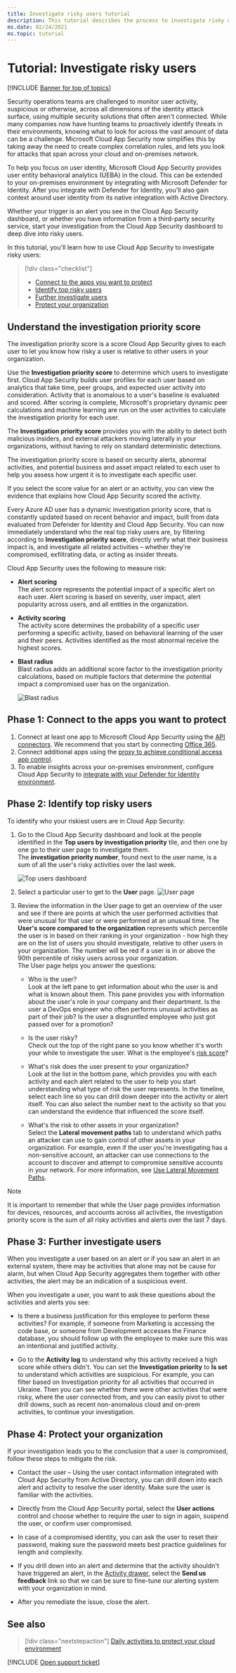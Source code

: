 ```yaml
---
title: Investigate risky users tutorial
description: This tutorial describes the process to investigate risky users in Microsoft Cloud App Security, across hybrid environments, by integrating with Microsoft Defender for Identity.
ms.date: 02/24/2021
ms.topic: tutorial
---
```

# Tutorial: Investigate risky users

[!INCLUDE [Banner for top of topics](includes/banner.md)]

Security operations teams are challenged to monitor user activity, suspicious or otherwise, across all dimensions of the identity attack surface, using multiple security solutions that often aren't connected. While many companies now have hunting teams to proactively identify threats in their environments, knowing what to look for across the vast amount of data can be a challenge. Microsoft Cloud App Security now simplifies this by taking away the need to create complex correlation rules, and lets you look for attacks that span across your cloud and on-premises network.

To help you focus on user identity, Microsoft Cloud App Security provides user entity behavioral analytics (UEBA) in the cloud. This can be extended to your on-premises environment by integrating with Microsoft Defender for Identity. After you integrate with Defender for Identity, you'll also gain context around user identity from its native integration with Active Directory.

Whether your trigger is an alert you see in the Cloud App Security dashboard, or whether you have information from a third-party security service, start your investigation from the Cloud App Security dashboard to deep dive into risky users.

In this tutorial, you'll learn how to use Cloud App Security to investigate risky users:

> [!div class="checklist"]
>
> - [Connect to the apps you want to protect](#connect-apps-protect)
> - [Identify top risky users](#identify)
> - [Further investigate users](#investigate)
> - [Protect your organization](#protect)

## Understand the investigation priority score<a name="risk-score"></a>

The investigation priority score is a score Cloud App Security gives to each user to let you know how risky a user is relative to other users in your organization.

Use the **Investigation priority score** to determine which users to investigate first. Cloud App Security builds user profiles for each user based on analytics that take time, peer groups, and expected user activity into consideration. Activity that is anomalous to a user's baseline is evaluated and scored. After scoring is complete, Microsoft's proprietary dynamic peer calculations and machine learning are run on the user activities to calculate the investigation priority for each user.

The **Investigation priority score** provides you with the ability to detect both malicious insiders, and external attackers moving laterally in your organizations, without having to rely on standard deterministic detections.

The investigation priority score is based on security alerts, abnormal activities, and potential business and asset impact related to each user to help you assess how urgent it is to investigate each specific user.

If you select the score value for an alert or an activity, you can view the evidence that explains how Cloud App Security scored the activity.

Every Azure AD user has a dynamic investigation priority score, that is constantly updated based on recent behavior and impact, built from data evaluated from Defender for Identity and Cloud App Security. You can now immediately understand who the real top risky users are, by filtering according to **Investigation priority score**, directly verify what their business impact is, and investigate all related activities – whether they're compromised, exfiltrating data, or acting as insider threats.

Cloud App Security uses the following to measure risk:

- **Alert scoring**  
The alert score represents the potential impact of a specific alert on each user. Alert scoring is based on severity, user impact, alert popularity across users, and all entities in the organization.

- **Activity scoring**  
The activity score determines the probability of a specific user performing a specific activity, based on behavioral learning of the user and their peers. Activities identified as the most abnormal receive the highest scores.

- **Blast radius**  
Blast radius adds an additional score factor to the investigation priority calculations, based on multiple factors that determine the potential impact a compromised user has on the organization.

  ![Blast radius](media/blast-radius-design.png)

## Phase 1: Connect to the apps you want to protect<a name="connect-apps-protect"></a>

1. Connect at least one app to Microsoft Cloud App Security using the [API connectors](enable-instant-visibility-protection-and-governance-actions-for-your-apps.md). We recommend that you start by connecting [Office 365](connect-office-365-to-microsoft-cloud-app-security.md).
1. Connect additional apps using the [proxy to achieve conditional access app control](proxy-deployment-aad.md).
1. To enable insights across your on-premises environment, configure Cloud App Security to [integrate with your Defender for Identity environment](mdi-integration.md).

## Phase 2: Identify top risky users<a name="identify"></a>

To identify who your riskiest users are in Cloud App Security:

1. Go to the Cloud App Security dashboard and look at the people identified in the **Top users by investigation priority** tile, and then one by one go to their user page to investigate them.  
The **investigation priority number**, found next to the user name, is a sum of all the user's risky activities over the last week.

   ![Top users dashboard](media/dashboard-top-users.png)

1. Select a particular user to get to the **User** page.
    ![User page](media/user-page.png)

1. Review the information in the User page to get an overview of the user and see if there are points at which the user  performed activities that were unusual for that user or were performed at an unusual time. The **User's score compared to the organization** represents which percentile the user is in based on their ranking in your organization - how high they are on the list of users you should investigate, relative to other users in your organization. The number will be red if a user is in or above the 90th percentile of risky users across your organization.  
The User page helps you answer the questions:
    - Who is the user?  
    Look at the left pane to get information about who the user is and what is known about them. This pane provides you with information about the user's role in your company and their department. Is the user a DevOps engineer who often performs unusual activities as part of their job? Is the user a disgruntled employee who just got passed over for a promotion?

    - Is the user risky?  
    Check out the top of the right pane so you know whether it's worth your while to investigate the user. What is the employee's [risk score](#risk-score)?
    - What's risk does the user present to your organization?  
    Look at the list in the bottom pane, which provides you with each activity and each alert related to the user to help you start understanding what type of risk the user represents. In the timeline, select each line so you can drill down deeper into the activity or alert itself. You can also select the number next to the activity so that you can understand the evidence that influenced the score itself.
    - What's the risk to other assets in your organization?  
    Select the **Lateral movement paths** tab to understand which paths an attacker can use to gain control of other assets in your organization. For example, even if the user you're investigating has a non-sensitive account, an attacker can use connections to the account to discover and attempt to compromise sensitive accounts in your network. For more information, see [Use Lateral Movement Paths](/defender-for-identity/investigate-lateral-movement-path).

  >[!NOTE]
  >It is important to remember that while the User page provides information for devices, resources, and accounts across all activities, the investigation priority score is the sum of all risky activities and alerts over the last 7 days.

## Phase 3: Further investigate users<a name="investigate"></a>

When you investigate a user based on an alert or if you saw an alert in an external system, there may be activities that alone may not be cause for alarm, but when Cloud App Security aggregates them together with other activities, the alert may be an indication of a suspicious event.

When you investigate a user, you want to ask these questions about the activities and alerts you see:

- Is there a business justification for this employee to perform these activities? For example, if someone from Marketing is accessing the code base, or someone from Development accesses the Finance database, you should follow up with the employee to make sure this was an intentional and justified activity.

- Go to the **Activity log** to understand why this activity received a high score while others didn't. You can set the **Investigation priority** to **Is set** to understand which activities are suspicious. For example, you can filter based on Investigation priority for all activities that occurred in Ukraine. Then you can see whether there were other activities that were risky, where the user connected from, and you can easily pivot to other drill downs, such as recent non-anomalous cloud and on-prem activities, to continue your investigation.

## Phase 4: Protect your organization<a name="protect"></a>

If your investigation leads you to the conclusion that a user is compromised, follow these steps to mitigate the risk.

- Contact the user – Using the user contact information integrated with Cloud App Security from Active Directory, you can drill down into each alert and activity to resolve the user identity. Make sure the user is familiar with the activities.

- Directly from the Cloud App Security portal, select the **User actions** control and choose whether to require the user to sign in again, suspend the user, or confirm user compromised.

- In case of a compromised identity, you can ask the user to reset their password, making sure the password meets best practice guidelines for length and complexity.
- If you drill down into an alert and determine that the activity shouldn't have triggered an alert, in the [Activity drawer](activity-filters.md), select the **Send us feedback** link so that we can be sure to fine-tune our alerting system with your organization in mind.
- After you remediate the issue, close the alert.

## See also

> [!div class="nextstepaction"]
> [Daily activities to protect your cloud environment](daily-activities-to-protect-your-cloud-environment.md)

[!INCLUDE [Open support ticket](includes/support.md)]
